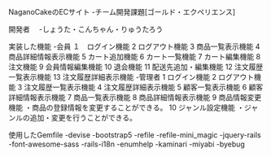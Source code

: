 NaganoCakeのECサイト
 -チーム開発課題[ゴールド・エクペリエンス]
 
開発者
　-しょうた・こんちゃん・りゅうたろう

実装した機能
 -会員 
  １　ログイン機能
  2 ログアウト機能 
  3 商品一覧表示機能
  4 商品詳細情報表示機能
  5 カート追加機能
  6 カート一覧機能
  7 カート編集機能
  8 注文機能
  9 会員情報編集機能
  10 退会機能
  11 配送先追加・編集機能
  12 注文履歴一覧表示機能
  13 注文履歴詳細表示機能
 -管理者
  1 ログイン機能
  2 ログアウト機能
  3 注文履歴一覧表示機能
  4 注文履歴詳細表示機能
  5 顧客一覧表示機能 
  6 顧客詳細情報表示機能 
  7 商品一覧表示機能 
  8 商品詳細情報表示機能 
  9 商品情報変更機能 ・商品の登録情報を変更することができる。
  10 ジャンル設定機能 ・ジャンルの追加・変更を行うことができる。
 
使用したGemfile
 -devise
 -bootstrap5
 -refile
 -refile-mini_magic
 -jquery-rails
 -font-awesome-sass
 -rails-i18n
 -enumhelp
 -kaminari
 -miyabi
 -byebug

